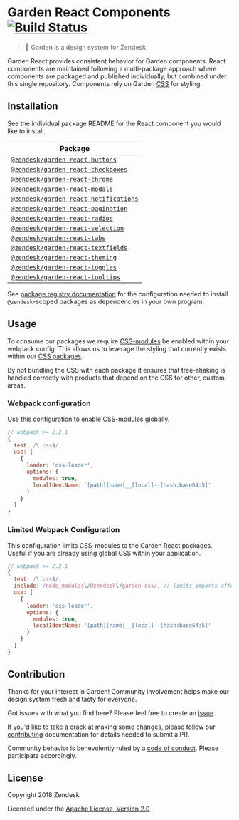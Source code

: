 # Garden React Components [![Build Status](https://travis-ci.com/zendeskgarden/react-components.svg?token=dDt9s6smCMgz269xNbpz&branch=next)](https://travis-ci.com/zendeskgarden/react-components)

> :seedling: Garden is a design system for Zendesk

Garden React provides consistent behavior for Garden components.
React components are maintained following a multi-package approach where
components are packaged and published individually, but combined under
this single repository. Components rely on Garden
[CSS](https://github.com/zendeskgarden/css-components) for styling.

## Installation

See the individual package README for the React component you would like
to install.

| Package                                                         |
| --------------------------------------------------------------- |
| [`@zendesk/garden-react-buttons`](packages/buttons)             |
| [`@zendesk/garden-react-checkboxes`](packages/checkboxes)       |
| [`@zendesk/garden-react-chrome`](packages/chrome)               |
| [`@zendesk/garden-react-modals`](packages/modals)               |
| [`@zendesk/garden-react-notifications`](packages/notifications) |
| [`@zendesk/garden-react-pagination`](packages/pagination)       |
| [`@zendesk/garden-react-radios`](packages/radios)               |
| [`@zendesk/garden-react-selection`](packages/selection)         |
| [`@zendesk/garden-react-tabs`](packages/tabs)                   |
| [`@zendesk/garden-react-textfields`](packages/textfields)       |
| [`@zendesk/garden-react-theming`](packages/theming)             |
| [`@zendesk/garden-react-toggles`](packages/toggles)             |
| [`@zendesk/garden-react-tooltips`](packages/tooltips)           |

See [package registry
documentation](https://github.com/zendeskgarden/LANDSCAPE/wiki/Package-Registry)
for the configuration needed to install `@zendesk`-scoped packages as
dependencies in your own program.

## Usage

To consume our packages we require [CSS-modules](https://github.com/css-modules/css-modules) be enabled within your webpack config. This allows us to leverage the styling that currently exists within our [CSS packages](https://github.com/zendeskgarden/css-components).

By not bundling the CSS with each package it ensures that tree-shaking is handled correctly with products that depend on the CSS for other, custom areas.

### Webpack configuration

Use this configuration to enable CSS-modules globally.

```js
// webpack >= 2.2.1
{
  test: /\.css$/,
  use: [
    {
      loader: 'css-loader',
      options: {
        modules: true,
        localIdentName: '[path][name]__[local]--[hash:base64:5]'
      }
    }
  ]
}
```

### Limited Webpack Configuration

This configuration limits CSS-modules to the Garden React packages. Useful if you are already using global CSS within your application.

```js
// webpack >= 2.2.1
{
  test: /\.css$/,
  include: /node_modules\/@zendesk\/garden-css/, // limits imports affected by loader
  use: [
    {
      loader: 'css-loader',
      options: {
        modules: true,
        localIdentName: '[path][name]__[local]--[hash:base64:5]'
      }
    }
  ]
}
```

## Contribution

Thanks for your interest in Garden! Community involvement helps make our
design system fresh and tasty for everyone.

Got issues with what you find here? Please feel free to create an
[issue](https://github.com/zendeskgarden/react-components/issues/new).

If you'd like to take a crack at making some changes, please follow our
[contributing](.github/CONTRIBUTING.md) documentation for details
needed to submit a PR.

Community behavior is benevolently ruled by a [code of
conduct](.github/CODE_OF_CONDUCT.md). Please participate accordingly.

## License

Copyright 2018 Zendesk

Licensed under the [Apache License, Version 2.0](LICENSE.md)
